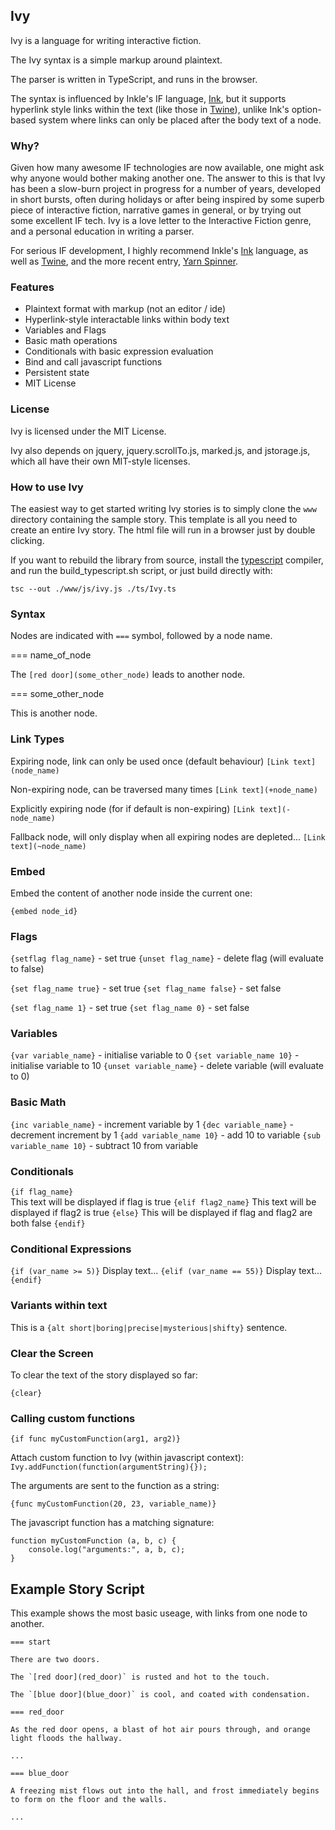 ## Ivy

Ivy is a language for writing interactive fiction.

The Ivy syntax is a simple markup around plaintext. 

The parser is written in TypeScript, and runs in the browser.

The syntax is influenced by Inkle's IF language, [Ink](https://github.com/inkle/ink), but it supports hyperlink style links within the text (like those in [Twine](https://twinery.org/)), unlike Ink's option-based system where links can only be placed after the body text of a node.

### Why?

Given how many awesome IF technologies are now available, one might ask why anyone would bother making another one. The answer to this is that Ivy has been a slow-burn project in progress for a number of years, developed in short bursts, often during holidays or after being inspired by some superb piece of interactive fiction, narrative games in general, or by trying out some excellent IF tech. Ivy is a love letter to the Interactive Fiction genre, and a personal education in writing a parser.

For serious IF development, I highly recommend Inkle's [Ink](https://github.com/inkle/ink) language, as well as [Twine](https://twinery.org/), and the more recent entry, [Yarn Spinner](https://www.secretlab.com.au/yarnspinner/).

### Features

- Plaintext format with markup (not an editor / ide)
- Hyperlink-style interactable links within body text
- Variables and Flags
- Basic math operations
- Conditionals with basic expression evaluation
- Bind and call javascript functions
- Persistent state
- MIT License

### License

Ivy is licensed under the MIT License.

Ivy also depends on jquery, jquery.scrollTo.js, marked.js, and jstorage.js, which all have their own MIT-style licenses.

### How to use Ivy

The easiest way to get started writing Ivy stories is to simply clone the `www` directory containing the sample story. This template is all you need to create an entire Ivy story. The html file will run in a browser just by double clicking.

If you want to rebuild the library from source, install the [typescript](https://www.typescriptlang.org/) compiler, and run the build_typescript.sh script, or just build directly with:

```tsc --out ./www/js/ivy.js ./ts/Ivy.ts```

### Syntax

Nodes are indicated with `===` symbol, followed by a node name.

=== name_of_node

The `[red door](some_other_node)` leads to another node.

=== some_other_node

This is another node.

### Link Types

Expiring node, link can only be used once (default behaviour)
`[Link text](node_name)`

Non-expiring node, can be traversed many times
`[Link text](+node_name)`

Explicitly expiring node (for if default is non-expiring)
`[Link text](-node_name)`

Fallback node, will only display when all expiring nodes are depleted...
`[Link text](~node_name)`

### Embed

Embed the content of another node inside the current one:

`{embed node_id}`

### Flags

`{setflag flag_name}`         - set true
`{unset flag_name}`           - delete flag (will evaluate to false)

`{set flag_name true}`        - set true
`{set flag_name false}`       - set false

`{set flag_name 1}`           - set true
`{set flag_name 0}`           - set false

### Variables

`{var variable_name}`         - initialise variable to 0
`{set variable_name 10}`      - initialise variable to 10
`{unset variable_name}`       - delete variable (will evaluate to 0)

### Basic Math

`{inc variable_name}`         - increment variable by 1
`{dec variable_name}`         - decrement increment by 1
`{add variable_name 10}`      - add 10 to variable
`{sub variable_name 10}`      - subtract 10 from variable

### Conditionals

`{if flag_name}`  
This text will be displayed if flag is true
`{elif flag2_name}`
This text will be displayed if flag2 is true
`{else}`
This will be displayed if flag and flag2 are both false
`{endif}`

### Conditional Expressions

`{if (var_name >= 5)}`
Display text...
`{elif (var_name == 55)}`
Display text...
`{endif}`

### Variants within text

This is a `{alt short|boring|precise|mysterious|shifty}` sentence.

### Clear the Screen

To clear the text of the story displayed so far:

`{clear}`

### Calling custom functions

`{if func myCustomFunction(arg1, arg2)}`

Attach custom function to Ivy (within javascript context):
`Ivy.addFunction(function(argumentString){});`

The arguments are sent to the function as a string:

`{func myCustomFunction(20, 23, variable_name)}`

The javascript function has a matching signature: 

```
function myCustomFunction (a, b, c) {
    console.log("arguments:", a, b, c);
}
```

## Example Story Script

This example shows the most basic useage, with links from one node to another.

```
=== start

There are two doors.

The `[red door](red_door)` is rusted and hot to the touch.

The `[blue door](blue_door)` is cool, and coated with condensation.

=== red_door

As the red door opens, a blast of hot air pours through, and orange light floods the hallway.

...

=== blue_door

A freezing mist flows out into the hall, and frost immediately begins to form on the floor and the walls.

...

```
